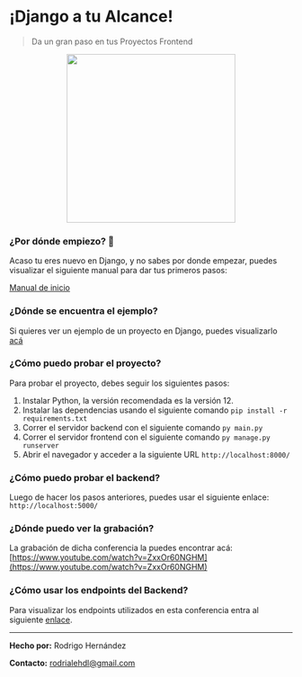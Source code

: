 # ¡Django a tu Alcance!
> Da un gran paso en tus Proyectos Frontend

<div align="center"><img src="https://nextsoftware.io/files/images/logos/main/django-logo.png" width="300"/></div>

### ¿Por dónde empiezo? 🤔

Acaso tu eres nuevo en Django, y no sabes por donde empezar, puedes visualizar el siguiente manual para dar tus primeros pasos:

[Manual de inicio](./Manual%20de%20Inicio%20Django.md)

### ¿Dónde se encuentra el ejemplo?

Si quieres ver un ejemplo de un proyecto en Django, puedes visualizarlo [acá](./Frontend/)

### ¿Cómo puedo probar el proyecto?

Para probar el proyecto, debes seguir los siguientes pasos:

1. Instalar Python, la versión recomendada es la versión 12.
2. Instalar las dependencias usando el siguiente comando `pip install -r requirements.txt`
3. Correr el servidor backend con el siguiente comando `py main.py`
4. Correr el servidor frontend con el siguiente comando `py manage.py runserver`
5. Abrir el navegador y acceder a la siguiente URL `http://localhost:8000/`

### ¿Cómo puedo probar el backend?

Luego de hacer los pasos anteriores, puedes usar el siguiente enlace: `http://localhost:5000/`

### ¿Dónde puedo ver la grabación?

La grabación de dicha conferencia la puedes encontrar acá: [https://www.youtube.com/watch?v=ZxxOr60NGHM](https://www.youtube.com/watch?v=ZxxOr60NGHM)

### ¿Cómo usar los endpoints del Backend?

Para visualizar los endpoints utilizados en esta conferencia entra al siguiente [enlace](https://documenter.getpostman.com/view/15268771/2sAXqta1uN).

---
**Hecho por:** Rodrigo Hernández

**Contacto:** rodrialehdl@gmail.com
